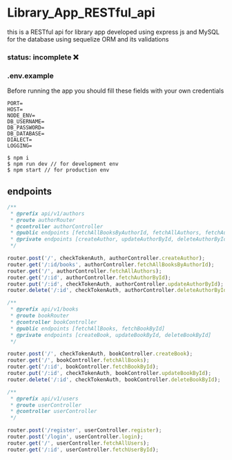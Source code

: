 # Library_App_RESTful_api

this is a RESTful api for library app developed using express js and MySQL for the database using sequelize ORM and its validations

### status: incomplete ❌

### .env.example

Before running the app you should fill these fields with your own credentials

```
PORT=
HOST=
NODE_ENV=
DB_USERNAME=
DB_PASSWORD=
DB_DATABASE=
DIALECT=
LOGGING=
```

```
$ npm i
$ npm run dev // for development env
$ npm start // for production env

```

## endpoints

```javascript
/**
 * @prefix api/v1/authors
 * @route authorRouter
 * @controller authorController
 * @public endpoints [fetchAllBooksByAuthorId, fetchAllAuthors, fetchAuthorById]
 * @private endpoints [createAuthor, updateAuthorById, deleteAuthorById]
 */

router.post('/', checkTokenAuth, authorController.createAuthor);
router.get('/:id/books', authorController.fetchAllBooksByAuthorId);
router.get('/', authorController.fetchAllAuthors);
router.get('/:id', authorController.fetchAuthorById);
router.put('/:id', checkTokenAuth, authorController.updateAuthorById);
router.delete('/:id', checkTokenAuth, authorController.deleteAuthorById);

/**
 * @prefix api/v1/books
 * @route bookRouter
 * @controller bookController
 * @public endpoints [fetchAllBooks, fetchBookById]
 * @private endpoints [createBook, updateBookById, deleteBookById]
 */

router.post('/', checkTokenAuth, bookController.createBook);
router.get('/', bookController.fetchAllBooks);
router.get('/:id', bookController.fetchBookById);
router.put('/:id', checkTokenAuth, bookController.updateBookById);
router.delete('/:id', checkTokenAuth, bookController.deleteBookById);

/**
 * @prefix api/v1/users
 * @route userController
 * @controller userController
 */

router.post('/register', userController.register);
router.post('/login', userController.login);
router.get('/', userController.fetchAllUsers);
router.get('/:id', userController.fetchUserById);
```

